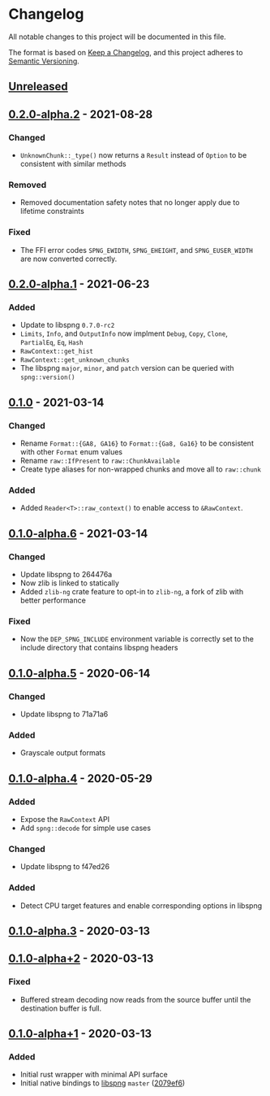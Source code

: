 # Changelog
All notable changes to this project will be documented in this file.

The format is based on [Keep a Changelog](https://keepachangelog.com/en/1.0.0/), and this project adheres to [Semantic Versioning](https://semver.org/spec/v2.0.0.html).

## [Unreleased]

## [0.2.0-alpha.2] - 2021-08-28
### Changed
- `UnknownChunk::_type()` now returns a `Result` instead of `Option` to be consistent with similar methods
### Removed
- Removed documentation safety notes that no longer apply due to lifetime constraints
### Fixed
- The FFI error codes `SPNG_EWIDTH`, `SPNG_EHEIGHT`, and `SPNG_EUSER_WIDTH` are now converted correctly.

## [0.2.0-alpha.1] - 2021-06-23
### Added
- Update to libspng `0.7.0-rc2`
- `Limits`, `Info`, and `OutputInfo` now implment `Debug`, `Copy`, `Clone`, `PartialEq`, `Eq`, `Hash`
- `RawContext::get_hist`
- `RawContext::get_unknown_chunks`
- The libspng `major`, `minor`, and `patch` version can be queried with `spng::version()`

## [0.1.0] - 2021-03-14
### Changed
- Rename `Format::{GA8, GA16}` to `Format::{Ga8, Ga16}` to be consistent with other `Format` enum values
- Rename `raw::IfPresent` to `raw::ChunkAvailable`
- Create type aliases for non-wrapped chunks and move all to `raw::chunk`
### Added
- Added `Reader<T>::raw_context()` to enable access to `&RawContext`.

## [0.1.0-alpha.6] - 2021-03-14
### Changed
- Update libspng to 264476a
- Now zlib is linked to statically
- Added `zlib-ng` crate feature to opt-in to `zlib-ng`, a fork of zlib with better performance

### Fixed
- Now the `DEP_SPNG_INCLUDE` environment variable is correctly set to the include directory that contains libspng headers

## [0.1.0-alpha.5] - 2020-06-14
### Changed
- Update libspng to 71a71a6
### Added
- Grayscale output formats

## [0.1.0-alpha.4] - 2020-05-29
### Added
- Expose the `RawContext` API
- Add `spng::decode` for simple use cases
### Changed
- Update libspng to f47ed26
### Added
- Detect CPU target features and enable corresponding options in libspng

## [0.1.0-alpha.3] - 2020-03-13

## [0.1.0-alpha+2] - 2020-03-13
### Fixed
- Buffered stream decoding now reads from the source buffer until the
  destination buffer is full.

## [0.1.0-alpha+1] - 2020-03-13
### Added
- Initial rust wrapper with minimal API surface
- Initial native bindings to [libspng] `master` ([2079ef6])

[Unreleased]: https://github.com/aloucks/spng-rs/compare/v0.2.0-alpha.2...HEAD
[0.2.0-alpha.2]: https://github.com/aloucks/spng-rs/releases/tag/v0.2.0-alpha.2
[0.2.0-alpha.1]: https://github.com/aloucks/spng-rs/releases/tag/v0.2.0-alpha.1
[0.1.0]: https://github.com/aloucks/spng-rs/releases/tag/v0.1.0
[0.1.0-alpha.6]: https://github.com/aloucks/spng-rs/releases/tag/v0.1.0-alpha.6
[0.1.0-alpha.5]: https://github.com/aloucks/spng-rs/releases/tag/v0.1.0-alpha.5
[0.1.0-alpha.4]: https://github.com/aloucks/spng-rs/releases/tag/v0.1.0-alpha.4
[0.1.0-alpha.3]: https://github.com/aloucks/spng-rs/releases/tag/v0.1.0-alpha.3
[0.1.0-alpha+2]: https://github.com/aloucks/spng-rs/releases/tag/v0.1.0-alpha+2
[0.1.0-alpha+1]: https://github.com/aloucks/spng-rs/releases/tag/v0.1.0-alpha+1

[libspng]: https://libspng.org
[2079ef6]: https://github.com/randy408/libspng/tree/2079ef6f223feea2570b537c047c9140a5b72551